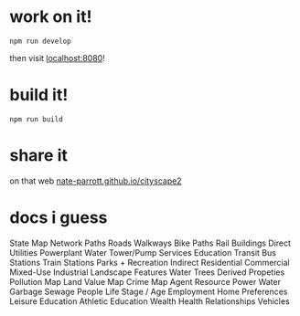 # work on it!

`npm run develop`

then visit [localhost:8080](http://localhost:8080)!

# build it!

`npm run build`

# share it

on that web [nate-parrott.github.io/cityscape2](https://nate-parrott.github.io/cityscape2)

# docs i guess

State
    Map
        Network
            Paths
                Roads
                Walkways
                Bike Paths
                Rail
        Buildings
            Direct
                Utilities
                    Powerplant
                    Water Tower/Pump
                Services
                    Education
                    Transit
                        Bus Stations
                        Train Stations
                    Parks + Recreation
            Indirect
                Residential
                Commercial
                Mixed-Use
                Industrial
        Landscape Features
            Water
            Trees
        Derived Propeties
            Pollution Map
            Land Value Map
            Crime Map
    Agent
        Resource
            Power
            Water
            Garbage
            Sewage
        People
            Life Stage / Age
            Employment
            Home
            Preferences
                Leisure
                Education
                Athletic
            Education
            Wealth
            Health
            Relationships
        Vehicles

